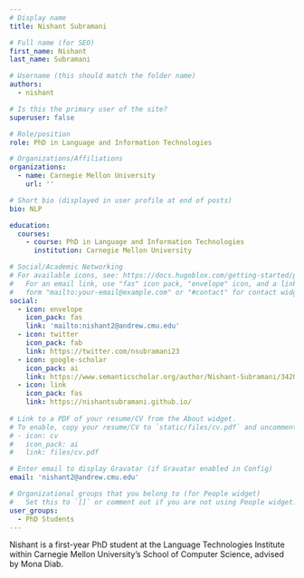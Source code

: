 ```yaml
---
# Display name
title: Nishant Subramani

# Full name (for SEO)
first_name: Nishant
last_name: Subramani

# Username (this should match the folder name)
authors:
  - nishant

# Is this the primary user of the site?
superuser: false

# Role/position
role: PhD in Language and Information Technologies

# Organizations/Affiliations
organizations:
  - name: Carnegie Mellon University
    url: ''

# Short bio (displayed in user profile at end of posts)
bio: NLP

education:
  courses:
    - course: PhD in Language and Information Technologies
      institution: Carnegie Mellon University

# Social/Academic Networking
# For available icons, see: https://docs.hugoblox.com/getting-started/page-builder/#icons
#   For an email link, use "fas" icon pack, "envelope" icon, and a link in the
#   form "mailto:your-email@example.com" or "#contact" for contact widget.
social:
  - icon: envelope
    icon_pack: fas
    link: 'mailto:nishant2@andrew.cmu.edu'
  - icon: twitter
    icon_pack: fab
    link: https://twitter.com/nsubramani23
  - icon: google-scholar
    icon_pack: ai
    link: https://www.semanticscholar.org/author/Nishant-Subramani/34202134
  - icon: link
    icon_pack: fas
    link: https://nishantsubramani.github.io/
  
# Link to a PDF of your resume/CV from the About widget.
# To enable, copy your resume/CV to `static/files/cv.pdf` and uncomment the lines below.
# - icon: cv
#   icon_pack: ai
#   link: files/cv.pdf

# Enter email to display Gravatar (if Gravatar enabled in Config)
email: 'nishant2@andrew.cmu.edu'

# Organizational groups that you belong to (for People widget)
#   Set this to `[]` or comment out if you are not using People widget.
user_groups:
  - PhD Students
---
```


Nishant is a first-year PhD student at the Language Technologies Institute within Carnegie Mellon University’s School of Computer Science, advised by Mona Diab.
